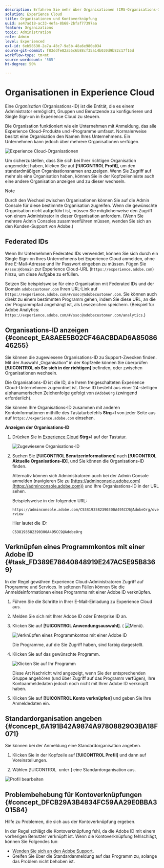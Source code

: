 ```yaml
---
description: Erfahren Sie mehr über Organisationen (IMS-Organisations-ID) und die Verknüpfung von Lösungskonten mit Experience Cloud.
solution: Experience Cloud
title: Organisationen und Kontoverknüpfung
uuid: ae47ad18-ac33-4efa-8b68-2bfaf77397aa
feature: Organizations
topic: Administration
role: Admin
level: Experienced
exl-id: 6eb58530-2a7a-48c7-9a5b-48a6e980a034
source-git-commit: f83ddfe82a55c6b88cf35a14b030d9b82c17f16d
workflow-type: tm+mt
source-wordcount: '585'
ht-degree: 50%

---
```


# Organisationen in Experience Cloud

Eine *Organisation* (Organisations-ID) ist die Entität, die es einem Administrator ermöglicht, Gruppen und Benutzende zu konfigurieren und Single Sign-on in Experience Cloud zu steuern.

Die Organisation funktioniert wie ein Unternehmen mit Anmeldung, das alle Experience Cloud-Produkte und -Programme umfasst. Normalerweise besitzt eine Organisation den Namen Ihres Unternehmens. Ein Unternehmen kann jedoch über mehrere Organisationen verfügen.

![Experience Cloud-Organisationen](../assets/organizations-menu.png)

Um sicherzustellen, dass Sie sich bei Ihrer richtigen Organisation angemeldet haben, klicken Sie auf **[!UICONTROL Profil]**, um den standardmäßigen Organisationsnamen anzuzeigen. Wenn Sie Zugriff auf mehr als eine Organisation haben, können Sie in der Kopfzeilenleiste auch eine andere Organisation anzeigen und zu dieser wechseln.

>[!NOTE]
>
>Durch den Wechsel zwischen Organisationen können Sie auf die Admin Console für diese bestimmte Organisation zugreifen. Wenn die gewünschte Organisation nicht aufgeführt ist, müssen Sie möglicherweise den Zugriff von einem Administrator in dieser Organisation anfordern. (Wenn Sie mehrere Admin Consoles zusammenführen müssen, wenden Sie sich an den Kunden-Support von Adobe.)

## Federated IDs

Wenn Ihr Unternehmen Federated IDs verwendet, können Sie sich durch ein Single Sign-on Ihres Unternehmens bei Experience Cloud anmelden, ohne Ihre E-Mail-Adresse und Ihr Passwort eingeben zu müssen. Fügen Sie `#/sso:@domain` zur Experience Cloud-URL (`https://experience.adobe.com`) hinzu, um diese Aufgabe zu erfüllen.

Setzen Sie beispielsweise für eine Organisation mit Federated IDs und der Domain `adobecustomer.com` Ihren URL-Link auf `https://experience.adobe.com/#/sso:@adobecustomer.com`. Sie können auch direkt zu einem bestimmten Programm gehen, indem Sie diese URL, an die der Programmpfad angehängt ist, als Lesezeichen speichern. (Beispiel für Adobe Analytics: `https://experience.adobe.com/#/sso:@adobecustomer.com/analytics`.)

## Organisations-ID anzeigen {#concept_EA8AEE5B02CF46ACBDAD6A8508646255}

Sie können die zugewiesene Organisations-ID zu Support-Zwecken finden. Mit der Auswahl „Organisation“ in der Kopfzeile können Sie überprüfen **[!UICONTROL ob Sie sich in der richtigen]** befinden, oder zwischen Organisationen wechseln.

Die Organisations-ID ist die ID, die Ihrem freigeschalteten Experience Cloud-Unternehmen zugeordnet ist. Diese ID besteht aus einer 24-stelligen alphanumerischen Zeichenfolge gefolgt von `@AdobeOrg` (zwingend erforderlich).

Sie können Ihre Organisations-ID zusammen mit anderen Kontoinformationen mithilfe des Tastaturbefehls **Strg+I** von jeder Seite aus auf `https://experience.adobe.com` einsehen.

**Anzeigen der Organisations-ID**

1. Drücken Sie in [Experience Cloud](https://experience.adobe.com) **Strg+I** auf der Tastatur.

   ![Zugewiesene Organisations-ID](../assets/assigned-organization.png)

1. Suchen Sie **[!UICONTROL Benutzerinformationen]** nach **[!UICONTROL Aktuelle Organisations-ID]**, und Sie können die Organisations-ID finden.

   Alternativ können sich Administratoren auch bei der Admin Console anmelden (navigieren Sie zu [https://adminconsole.adobe.com](https://adminconsole.adobe.com)) und Ihre Organisations-ID in der URL sehen.

   Beispielsweise in der folgenden URL:

   `https://adminconsole.adobe.com/C538193582390300A495CC9@AdobeOrg/overview`

   Hier lautet die ID:

   `C538193582390300A495CC9@AdobeOrg`

## Verknüpfen eines Programmkontos mit einer Adobe ID {#task_FD389E78640848919E247AC5E95B8369}

In der Regel gewähren Experience Cloud-Administratoren Zugriff auf Programme und Services. In seltenen Fällen können Sie die Anmeldeinformationen eines Programms mit einer Adobe ID verknüpfen.

1. Führen Sie die Schritte in Ihrer E-Mail-Einladung zu Experience Cloud aus.

1. Melden Sie sich mit Ihrer Adobe ID oder Enterprise ID an.

1. Klicken Sie auf **[!UICONTROL Anwendungsauswahl]**. ( ![Menü](../assets/apps-icon.png)).

   ![Verknüpfen eines Programmkontos mit einer Adobe ID](../assets/solutions-active.png)

   Die Programme, auf die Sie Zugriff haben, sind farbig dargestellt.

1. Klicken Sie auf das gewünschte Programm.

   ![Klicken Sie auf Ihr Programm](../assets/analytics-link-accounts.png)

   Diese Art Nachricht wird angezeigt, wenn Sie der entsprechenden Gruppe angehören (und über Zugriff auf das Programm verfügen), Ihre Kontoanmeldedaten jedoch noch nicht mit Ihrer Adobe ID verknüpft haben.

1. Klicken Sie auf **[!UICONTROL Konto verknüpfen]** und geben Sie Ihre Anmeldedaten ein.

## Standardorganisation angeben {#concept_6A191B42A9874A9780882903BA18F071}

Sie können bei der Anmeldung eine Standardorganisation angeben.

1. Klicken Sie in der Kopfzeile auf **[!UICONTROL Profil]** und dann auf Voreinstellungen.

1. Wählen [!UICONTROL &#x200B; unter &#x200B;] eine Standardorganisation aus.


![Profil bearbeiten](../assets/edit-profile.png)

## Problembehebung für Kontoverknüpfungen {#concept_DFCB29A3B4834FC59AA29E0BBA301584}

Hilfe zu Problemen, die sich aus der Kontoverknüpfung ergeben.

In der Regel schlägt die Kontoverknüpfung fehl, da die Adobe ID mit einem vorherigen Benutzer verknüpft ist. Wenn die Kontoverknüpfung fehlschlägt, können Sie Folgendes tun:

* [Wenden Sie sich an den Adobe Support](https://experienceleague.adobe.com/de?support-solution=General&amp;lang=de#support).
* Greifen Sie über die Standardanmeldung auf das Programm zu, solange das Problem nicht behoben ist.
